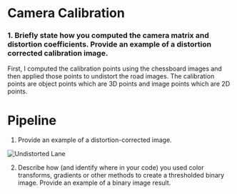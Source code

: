 # Camera Calibration
### 1. Briefly state how you computed the camera matrix and distortion coefficients. Provide an example of a distortion corrected calibration image.

First, I computed the calibration points using the chessboard images and then applied those points to undistort the road images. The calibration points are object points which are 3D points and image points which are 2D points. 

# Pipeline
1. Provide an example of a distortion-corrected image.

<img href="./../output_images/undistorted_lane_image.png" title="Undistorted Lane">

[//]: # (Image References)

[image1]: output_images/undistorted_lane_image.png "Undistorted"


2. Describe how (and identify where in your code) you used color transforms, gradients or other methods to create a thresholded binary image. Provide an example of a binary image result.

[//]: # (Image References)

[image2]: ./output_images/combined_binary_image.png "combined_binary"
